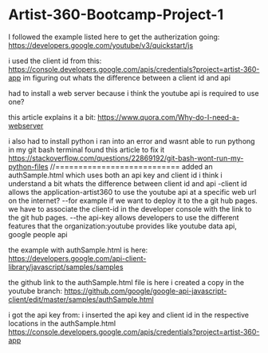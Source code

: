 # Artist-360-Bootcamp-Project-1

I followed the example listed here to get the autherization going:
https://developers.google.com/youtube/v3/quickstart/js

i used the client id from this:
https://console.developers.google.com/apis/credentials?project=artist-360-app
im figuring out whats the difference between a client id and api

had to install a web server because i think the youtube api is required to use one?

this article explains it a bit:
https://www.quora.com/Why-do-I-need-a-webserver

i also had to install python i ran into an error and wasnt able to run pythong in my git bash terminal found this article to fix it
https://stackoverflow.com/questions/22869192/git-bash-wont-run-my-python-files
//===========================
added an authSample.html which uses both an api key and client id
i think i understand a bit whats the difference between client id and api
-client id allows the application-artist360 to use the youtube api at a specific web url on the internet?
--for example if we want to deploy it to the a git hub pages. we have to associate the client-id in the developer console with the link to the git hub pages.
--the api-key allows developers to use the different features that the organization:youtube provides like youtube data api, google people api 

the example with authSample.html is here:
https://developers.google.com/api-client-library/javascript/samples/samples

the github link to the authSample.html file is here i created a copy in the youtube branch:
https://github.com/google/google-api-javascript-client/edit/master/samples/authSample.html

i got the api key from: i inserted the api key and client id in the respective locations in the authSample.html
https://console.developers.google.com/apis/credentials?project=artist-360-app